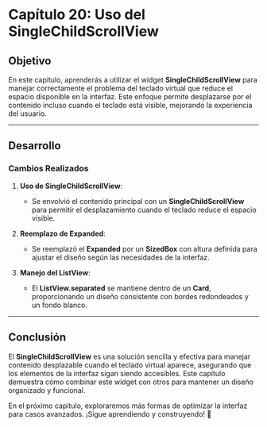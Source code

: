 # Capítulo 20: Uso del SingleChildScrollView

## Objetivo

En este capítulo, aprenderás a utilizar el widget **SingleChildScrollView** para manejar correctamente el problema del teclado virtual que reduce el espacio disponible en la interfaz. Este enfoque permite desplazarse por el contenido incluso cuando el teclado está visible, mejorando la experiencia del usuario.

---

## Desarrollo

### Cambios Realizados

1. **Uso de SingleChildScrollView**:
   - Se envolvió el contenido principal con un **SingleChildScrollView** para permitir el desplazamiento cuando el teclado reduce el espacio visible.

2. **Reemplazo de Expanded**:
   - Se reemplazó el **Expanded** por un **SizedBox** con altura definida para ajustar el diseño según las necesidades de la interfaz.

3. **Manejo del ListView**:
   - El **ListView.separated** se mantiene dentro de un **Card**, proporcionando un diseño consistente con bordes redondeados y un fondo blanco.

---

## Conclusión

El **SingleChildScrollView** es una solución sencilla y efectiva para manejar contenido desplazable cuando el teclado virtual aparece, asegurando que los elementos de la interfaz sigan siendo accesibles. Este capítulo demuestra cómo combinar este widget con otros para mantener un diseño organizado y funcional.

En el próximo capítulo, exploraremos más formas de optimizar la interfaz para casos avanzados. ¡Sigue aprendiendo y construyendo! 🚀
